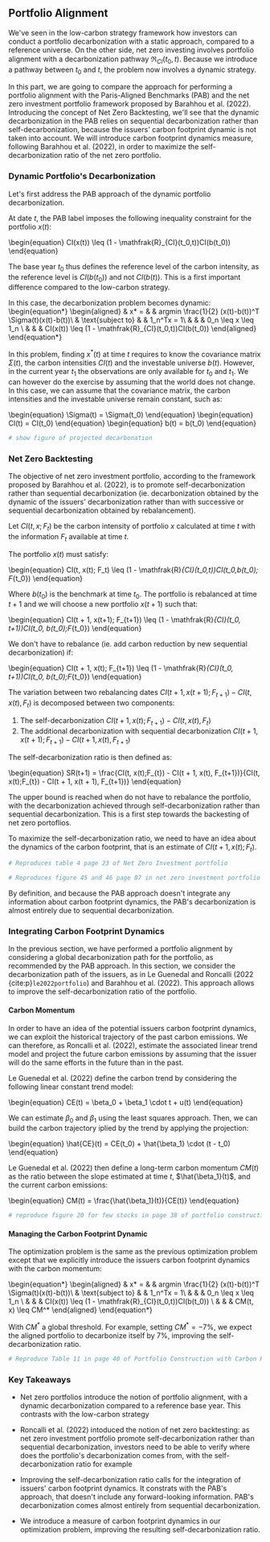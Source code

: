 ## Portfolio Alignment

We've seen in the low-carbon strategy framework how investors can conduct a portfolio decarbonization with a static approach, compared to a reference universe. On the other side, net zero investing involves portfolio alignment with a decarbonization pathway $\mathfrak{R}_{CI}(t_0,t)$. Because we introduce a pathway between $t_0$ and $t$, the problem now involves a dynamic strategy.

In this part, we are going to compare the approach for performing a portfolio alignment with the Paris-Aligned Benchmarks (PAB) and the net zero investment portfolio framework proposed by Barahhou et al. (2022). Introducing the concept of Net Zero Backtesting, we'll see that the dynamic decarbonization in the PAB relies on sequential decarbonization rather than self-decarbonization, because the issuers' carbon footprint dynamic is not taken into account. We will introduce carbon footprint dynamics measure, following Barahhou et al. (2022), in order to maximize the self-decarbonization ratio of the net zero portfolio. 

### Dynamic Portfolio's Decarbonization

Let's first address the PAB approach of the dynamic portfolio decarbonization. 

At date $t$, the PAB label imposes the following inequality constraint for the portfolio $x(t)$:

\begin{equation}
CI(x(t)) \leq (1 - \mathfrak{R}_{CI}(t_0,t))CI(b(t_0))
\end{equation}

The base year $t_0$ thus defines the reference level of the carbon intensity, as the reference level is $CI(b(t_0))$ and not $CI(b(t))$. This is a first important difference compared to the low-carbon strategy.

In this case, the decarbonization problem becomes dynamic:
\begin{equation*}
\begin{aligned}
& x* = 
& & argmin \frac{1}{2} (x(t)-b(t))^T \Sigma(t)(x(t)-b(t))\\
& \text{subject to}
& & 1_n^Tx = 1\\
& & &  0_n \leq x \leq 1_n \\
& & & CI(x(t)) \leq (1 - \mathfrak{R}_{CI}(t_0,t))CI(b(t_0))
\end{aligned}
\end{equation*}

In this problem, finding $x^*(t)$ at time $t$ requires to know the covariance matrix $\Sigma(t)$, the carbon intensities $CI(t)$ and the investable universe $b(t)$. However, in the current year $t_1$ the observations are only available for $t_0$ and $t_1$. We can however do the exercise by assuming that the world does not change. In this case, we can assume that the covariance matrix, the carbon intensities and the investable universe remain constant, such as:

\begin{equation}
\Sigma(t) = \Sigma(t_0)
\end{equation}
\begin{equation}
CI(t) = CI(t_0)
\end{equation}
\begin{equation}
b(t) = b(t_0)
\end{equation}

```Python
# show figure of projected decarbonation
```

### Net Zero Backtesting

The objective of net zero investment portfolio, according to the framework proposed by Barahhou et al. (2022), is to promote self-decarbonization rather than sequential decarbonization (ie. decarbonization obtained by the dynamic of the issuers' decarbonization rather than with successive or sequential decarbonization obtained by rebalancement).

Let $CI(t,x;F_t)$ be the carbon intensity of portfolio $x$ calculated at time $t$ with the information $F_t$ available at time $t$.

The portfolio $x(t)$ must satisfy:

\begin{equation}
CI(t, x(t); F_t) \leq (1 - \mathfrak{R}_{CI}(t_0,t))CI(t_0,b(t_0); F_{t_0})
\end{equation}

Where $b(t_0)$ is the benchmark at time $t_0$. The portfolio is rebalanced at time $t+1$ and we will choose a new portfolio $x(t+1)$ such that:

\begin{equation}
CI(t + 1, x(t+1); F_{t+1}) \leq (1 - \mathfrak{R}_{CI}(t_0, t+1))CI(t_0, b(t_0);F_{t_0})
\end{equation}

We don't have to rebalance (ie. add carbon reduction by new sequential decarbonization) if:

\begin{equation}
CI(t + 1, x(t); F_{t+1}) \leq (1 - \mathfrak{R}_{CI}(t_0, t+1))CI(t_0, b(t_0);F_{t_0})
\end{equation}

The variation between two rebalancing dates $CI(t+1, x(t + 1);F_{t+1}) - CI(t, x(t), F_t)$ is decomposed between two components:

1. The self-decarbonization $CI(t+1, x(t);F_{t+1}) - CI(t, x(t), F_t)$
2. The additional decarbonization with sequential decarbonization $CI(t+1, x(t + 1);F_{t+1}) - CI(t + 1, x(t), F_{t+1})$

The self-decarbonization ratio is then defined as:

\begin{equation}
SR(t+1) = \frac{CI(t, x(t);F_{t}) - CI(t + 1, x(t), F_{t+1})}{CI(t, x(t);F_{t}) - CI(t + 1, x(t + 1), F_{t+1})}
\end{equation}

The upper bound is reached when do not have to rebalance the portfolio, with the decarbonization achieved through self-decarbonization rather than sequential decarbonization. This is a first step towards the backesting of net zero portoflios. 

To maximize the self-decarbonization ratio, we need to have an idea about the dynamics of the carbon footprint, that is an estimate of $CI(t+1, x(t); F_t)$.

```Python
# Reproduces table 4 page 23 of Net Zero Investment portfolio
```

```Python
# Reproduces figure 45 and 46 page 87 in net zero investment portfolio
```

By definition, and because the PAB approach doesn't integrate any information about carbon footprint dynamics, the PAB's decarbonization is almost entirely due to sequential decarbonization.

### Integrating Carbon Footprint Dynamics

In the previous section, we have performed a portfolio alignment by considering a global decarbonization path for the portfolio, as recommended by the PAB approach. In this section, we consider the decarbonization path of the issuers, as in Le Guenedal and Roncalli (2022 {cite:p}`le2022portfolio`) and Barahhou et al. (2022). This approach allows to improve the self-decarbonization ratio of the portfolio.

#### Carbon Momentum

In order to have an idea of the potential issuers carbon footprint dynamics, we can exploit the historical trajectory of the past carbon emissions. We can therefore, as Roncalli et al. (2022), estimate the associated linear trend model and project the future carbon emissions by assuming that the issuer will do the same efforts in the future than in the past.

Le Guenedal et al. (2022) define the carbon trend by considering the following linear constant trend model:

\begin{equation}
CE(t) = \beta_0 + \beta_1 \cdot t + u(t)
\end{equation}

We can estimate $\beta_0$ and $\beta_1$ using the least squares approach. Then, we can build the carbon trajectory iplied by the trend by applying the projection:

\begin{equation}
\hat{CE}(t) = CE(t_0) + \hat{\beta_1} \cdot (t - t_0)
\end{equation}

Le Guenedal et al. (2022) then define a long-term carbon momentum $CM(t)$ as the ratio between the slope estimated at time $t$, $\hat{\beta_1}(t)$, and the current carbon emissions:

\begin{equation}
CM(t) = \frac{\hat{\beta_1}(t)}{CE(t)}
\end{equation}

```Python
# reproduce figure 20 for few stocks in page 38 of portfolio construction with climate risk
```

#### Managing the Carbon Footprint Dynamic

The optimization problem is the same as the previous optimization problem except that we explicitly introduce the issuers carbon footprint dynamics with the carbon momentum:

\begin{equation*}
\begin{aligned}
& x* = 
& & argmin \frac{1}{2} (x(t)-b(t))^T \Sigma(t)(x(t)-b(t))\\
& \text{subject to}
& & 1_n^Tx = 1\\
& & &  0_n \leq x \leq 1_n \\
& & & CI(x(t)) \leq (1 - \mathfrak{R}_{CI}(t_0,t))CI(b(t_0)) \\
& & & CM(t, x) \leq CM^*
\end{aligned}
\end{equation*}

With $CM^*$ a global threshold. For example, setting $CM^* = -7\%$, we expect the aligned portfolio to decarbonize itself by 7\%, improving the self-decarbonization ratio.

```Python
# Reproduce Table 11 in page 40 of Portfolio Construction with Carbon Risk
```

### Key Takeaways 

- Net zero portfolios introduce the notion of portfolio alignment, with a dynamic decarbonization compared to a reference base year. This contrasts with the low-carbon strategy

- Roncalli et al. (2022) intoduced the notion of net zero backtesting: as net zero investment portfolio promote self-decarbonization rather than sequential decarbonization, investors need to be able to verify where does the portfolio's decarbonization comes from, with the self-decarbonization ratio for example

- Improving the self-decarbonization ratio calls for the integration of issuers' carbon footprint dynamics. It constrats with the PAB's approach, that doesn't include any forward-looking information. PAB's decarbonization comes almost entirely from sequential decarbonization.

- We introduce a measure of carbon footprint dynamics in our optimization problem, improving the resulting self-decarbonization ratio.